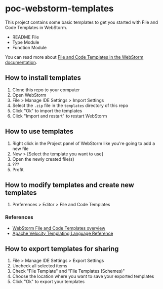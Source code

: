 # poc-webstorm-templates

This project contains some basic templates to get you started with File and Code Templates in WebStorm.

- README File
- Type Module
- Function Module

You can read more about [File and Code Templates in the WebStorm documentation](https://www.jetbrains.com/help/webstorm/using-file-and-code-templates.html).

## How to install templates

1. Clone this repo to your computer
2. Open WebStorm
3. File > Manage IDE Settings > Import Settings
4. Select the `.zip` file in the `templates` directory of this repo
5. Click "Ok" to import the templates
6. Click "Import and restart" to restart WebStorm

## How to use templates

1. Right click in the Project panel of WebStorm like you're going to add a new file
2. New > [Select the template you want to use]
3. Open the newly created file(s)
4. ???
5. Profit

## How to modify templates and create new templates

1. Preferences > Editor > File and Code Templates

### References

- [WebStorm File and Code Templates overview](https://www.jetbrains.com/help/webstorm/using-file-and-code-templates.html)
- [Apache Velocity Templating Language Reference](https://velocity.apache.org/engine/devel/vtl-reference.html)

## How to export templates for sharing

1. File > Manage IDE Settings > Export Settings
2. Uncheck all selected items
3. Check "File Template" and "File Templates (Schemes)"
4. Choose the location where you want to save your exported templates
5. Click "Ok" to export your templates 